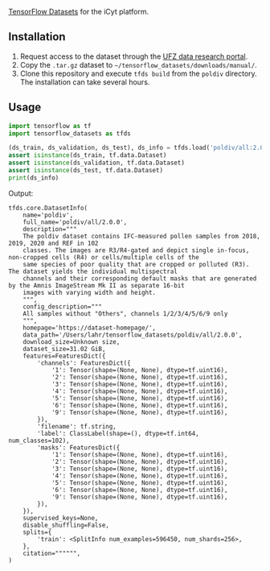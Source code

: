 [TensorFlow Datasets](https://www.tensorflow.org/datasets) for the iCyt platform.

## Installation

1. Request access to the dataset through the [UFZ data research portal](https://www.ufz.de/record/dmp/archive/11592/).
1. Copy the `.tar.gz` dataset to `~/tensorflow_datasets/downloads/manual/`.
2. Clone this repository and execute `tfds build` from the `poldiv` directory. The installation can take several hours.

## Usage

```python
import tensorflow as tf
import tensorflow_datasets as tfds

(ds_train, ds_validation, ds_test), ds_info = tfds.load('poldiv/all:2.0.0', split=['train[:80%]','train[80%:90%]','train[90%:]'], shuffle_files=True, with_info=True)
assert isinstance(ds_train, tf.data.Dataset)
assert isinstance(ds_validation, tf.data.Dataset)
assert isinstance(ds_test, tf.data.Dataset)
print(ds_info)
```
Output:
```
tfds.core.DatasetInfo(
    name='poldiv',
    full_name='poldiv/all/2.0.0',
    description="""
    The poldiv dataset contains IFC-measured pollen samples from 2018, 2019, 2020 and REF in 102 
    classes. The images are R3/R4-gated and depict single in-focus, non-cropped cells (R4) or cells/multiple cells of the 
    same species of poor quality that are cropped or polluted (R3). The dataset yields the individual multispectral 
    channels and their corresponding default masks that are generated by the Amnis ImageStream Mk II as separate 16-bit 
    images with varying width and height.
    """,
    config_description="""
    All samples without "Others", channels 1/2/3/4/5/6/9 only
    """,
    homepage='https://dataset-homepage/',
    data_path='/Users/lahr/tensorflow_datasets/poldiv/all/2.0.0',
    download_size=Unknown size,
    dataset_size=31.02 GiB,
    features=FeaturesDict({
        'channels': FeaturesDict({
            '1': Tensor(shape=(None, None), dtype=tf.uint16),
            '2': Tensor(shape=(None, None), dtype=tf.uint16),
            '3': Tensor(shape=(None, None), dtype=tf.uint16),
            '4': Tensor(shape=(None, None), dtype=tf.uint16),
            '5': Tensor(shape=(None, None), dtype=tf.uint16),
            '6': Tensor(shape=(None, None), dtype=tf.uint16),
            '9': Tensor(shape=(None, None), dtype=tf.uint16),
        }),
        'filename': tf.string,
        'label': ClassLabel(shape=(), dtype=tf.int64, num_classes=102),
        'masks': FeaturesDict({
            '1': Tensor(shape=(None, None), dtype=tf.uint16),
            '2': Tensor(shape=(None, None), dtype=tf.uint16),
            '3': Tensor(shape=(None, None), dtype=tf.uint16),
            '4': Tensor(shape=(None, None), dtype=tf.uint16),
            '5': Tensor(shape=(None, None), dtype=tf.uint16),
            '6': Tensor(shape=(None, None), dtype=tf.uint16),
            '9': Tensor(shape=(None, None), dtype=tf.uint16),
        }),
    }),
    supervised_keys=None,
    disable_shuffling=False,
    splits={
        'train': <SplitInfo num_examples=596450, num_shards=256>,
    },
    citation="""""",
)
```
